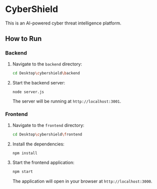 # CyberShield

This is an AI-powered cyber threat intelligence platform.

## How to Run

### Backend

1.  Navigate to the `backend` directory:
    ```bash
    cd Desktop\cybershield\backend
    ```
2.  Start the backend server:
    ```bash
    node server.js
    ```
    The server will be running at `http://localhost:3001`.

### Frontend

1.  Navigate to the `frontend` directory:
    ```bash
    cd Desktop\cybershield\frontend
    ```
2.  Install the dependencies:
    ```bash
    npm install
    ```
3.  Start the frontend application:
    ```bash
    npm start
    ```
    The application will open in your browser at `http://localhost:3000`.
